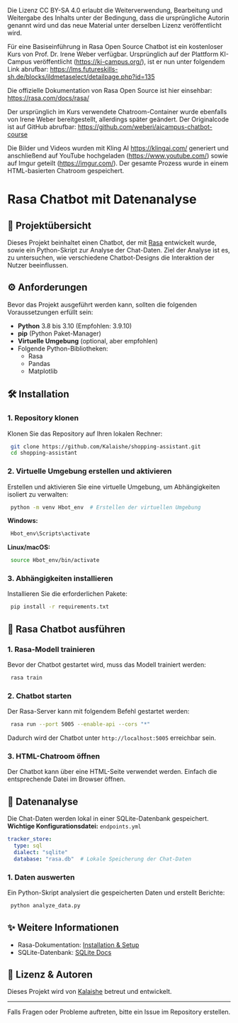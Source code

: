 Die Lizenz CC BY-SA 4.0 erlaubt die Weiterverwendung, Bearbeitung und Weitergabe des Inhalts unter der Bedingung, dass die ursprüngliche Autorin genannt wird und das neue Material unter derselben Lizenz veröffentlicht wird.

Für eine Basiseinführung in Rasa Open Source Chatbot ist ein kostenloser Kurs von Prof. Dr. Irene Weber verfügbar. Ursprünglich auf der Plattform KI-Campus veröffentlicht (https://ki-campus.org/), ist er nun unter folgendem Link abrufbar:
https://lms.futureskills-sh.de/blocks/ildmetaselect/detailpage.php?id=135

Die offizielle Dokumentation von Rasa Open Source ist hier einsehbar:
https://rasa.com/docs/rasa/

Der ursprünglich im Kurs verwendete Chatroom-Container wurde ebenfalls von Irene Weber bereitgestellt, allerdings später geändert. Der Originalcode ist auf GitHub abrufbar:
https://github.com/weberi/aicampus-chatbot-course

Die Bilder und Videos wurden mit Kling AI https://klingai.com/ generiert und anschließend auf YouTube hochgeladen (https://www.youtube.com/) sowie auf Imgur geteilt (https://imgur.com/). Der gesamte Prozess wurde in einem HTML-basierten Chatroom gespeichert.

# Rasa Chatbot mit Datenanalyse

## 🤖 Projektübersicht
Dieses Projekt beinhaltet einen Chatbot, der mit [Rasa](https://rasa.com/) entwickelt wurde, sowie ein Python-Skript zur Analyse der Chat-Daten. Ziel der Analyse ist es, zu untersuchen, wie verschiedene Chatbot-Designs die Interaktion der Nutzer beeinflussen.

## ⚙️ Anforderungen
Bevor das Projekt ausgeführt werden kann, sollten die folgenden Voraussetzungen erfüllt sein:
- **Python** 3.8 bis 3.10 (Empfohlen: 3.9.10)
- **pip** (Python Paket-Manager)
- **Virtuelle Umgebung** (optional, aber empfohlen)
- Folgende Python-Bibliotheken:
  - Rasa
  - Pandas
  - Matplotlib

## 🛠️ Installation
### 1. Repository klonen
Klonen Sie das Repository auf Ihren lokalen Rechner:
```sh
 git clone https://github.com/Kalaishe/shopping-assistant.git
 cd shopping-assistant
```

### 2. Virtuelle Umgebung erstellen und aktivieren
Erstellen und aktivieren Sie eine virtuelle Umgebung, um Abhängigkeiten isoliert zu verwalten:
```sh
 python -m venv Hbot_env  # Erstellen der virtuellen Umgebung
```

**Windows:**
```sh
 Hbot_env\Scripts\activate
```

**Linux/macOS:**
```sh
 source Hbot_env/bin/activate
```

### 3. Abhängigkeiten installieren
Installieren Sie die erforderlichen Pakete:
```sh
 pip install -r requirements.txt
```

## 🔧 Rasa Chatbot ausführen
### 1. Rasa-Modell trainieren
Bevor der Chatbot gestartet wird, muss das Modell trainiert werden:
```sh
 rasa train
```

### 2. Chatbot starten
Der Rasa-Server kann mit folgendem Befehl gestartet werden:
```sh
 rasa run --port 5005 --enable-api --cors "*"
```
Dadurch wird der Chatbot unter `http://localhost:5005` erreichbar sein.

### 3. HTML-Chatroom öffnen
Der Chatbot kann über eine HTML-Seite verwendet werden. Einfach die entsprechende Datei im Browser öffnen.

## 📝 Datenanalyse
Die Chat-Daten werden lokal in einer SQLite-Datenbank gespeichert.
**Wichtige Konfigurationsdatei:** `endpoints.yml`
```yaml
tracker_store:
  type: sql
  dialect: "sqlite"
  database: "rasa.db"  # Lokale Speicherung der Chat-Daten
```

### 1. Daten auswerten
Ein Python-Skript analysiert die gespeicherten Daten und erstellt Berichte:
```sh
 python analyze_data.py
```

## ✨ Weitere Informationen
- Rasa-Dokumentation: [Installation & Setup](https://rasa.com/docs/rasa/installation/environment-set-up)
- SQLite-Datenbank: [SQLite Docs](https://www.sqlite.org/docs.html)

## 🌟 Lizenz & Autoren
Dieses Projekt wird von [Kalaishe](https://github.com/Kalaishe) betreut und entwickelt.

---
Falls Fragen oder Probleme auftreten, bitte ein Issue im Repository erstellen.


